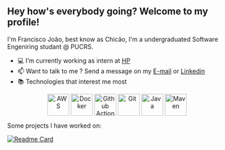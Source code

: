 ## Hey how's everybody going? Welcome to my profile!

I'm Francisco João, best know as Chicão, I'm a undergraduated Software Engeniring studant @ PUCRS.

- :computer: I’m currently working as intern at [HP](https://github.com/HPInc)
- :mailbox: Want to talk to me ? Send a message on my [E-mail](mailto:franciscojoaoluccaneto@gmail.com) or [Linkedin](https://www.linkedin.com/in/francisco-jo%C3%A3o-lucca-neto/)
- :books: Technologies that interest me most

<p align="center">
<img align="center" alt="AWS" width="50px" src="https://logospng.org/download/amazon-web-services/logo-amazon-web-services-1024.png"/>
<img align="center" alt="Docker" width="50px" src="https://www.docker.com/wp-content/uploads/2022/03/vertical-logo-monochromatic.png"/>
<img align="center" alt="Github Actions" width="50px" src="https://avatars1.githubusercontent.com/u/65916846?v=4"/>
<img align="center" alt="Git" width="50px" src="https://git-scm.com/images/logos/downloads/Git-Icon-1788C.png"/>
<img align="center" alt="Java" width="50px" src="https://logospng.org/download/java/logo-java-256.png"/>
<img align="center" alt="Maven" width="50px" src="https://miro.medium.com/max/340/1*tXsNDPFpOjsgAtYYo-iwoQ.png"/>  
</p>

Some projects I have worked on:

[![Readme Card](https://github-readme-stats.vercel.app/api/pin/?username=FranciscoJLucca&repo=FastFoundation)](https://github.com/anuraghazra/github-readme-stats)
